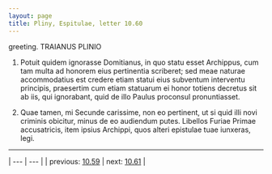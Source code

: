 ```yaml
---
layout: page
title: Pliny, Espitulae, letter 10.60
---
```


greeting. TRAIANUS PLINIO



1. Potuit quidem ignorasse Domitianus, in quo statu esset Archippus, cum tam multa ad honorem eius pertinentia scriberet; sed meae naturae accommodatius est credere etiam statui eius subventum interventu principis, praesertim cum etiam statuarum ei honor totiens decretus sit ab iis, qui <non> ignorabant, quid de illo Paulus proconsul pronuntiasset.



2. Quae tamen, mi Secunde carissime, non eo pertinent, ut si quid illi novi criminis obicitur, minus de eo audiendum putes. Libellos Furiae Primae accusatricis, item ipsius Archippi, quos alteri epistulae tuae iunxeras, legi.



---

| --- | --- |
| previous: [10.59](../10.59/) | next: [10.61](../10.61/) |
